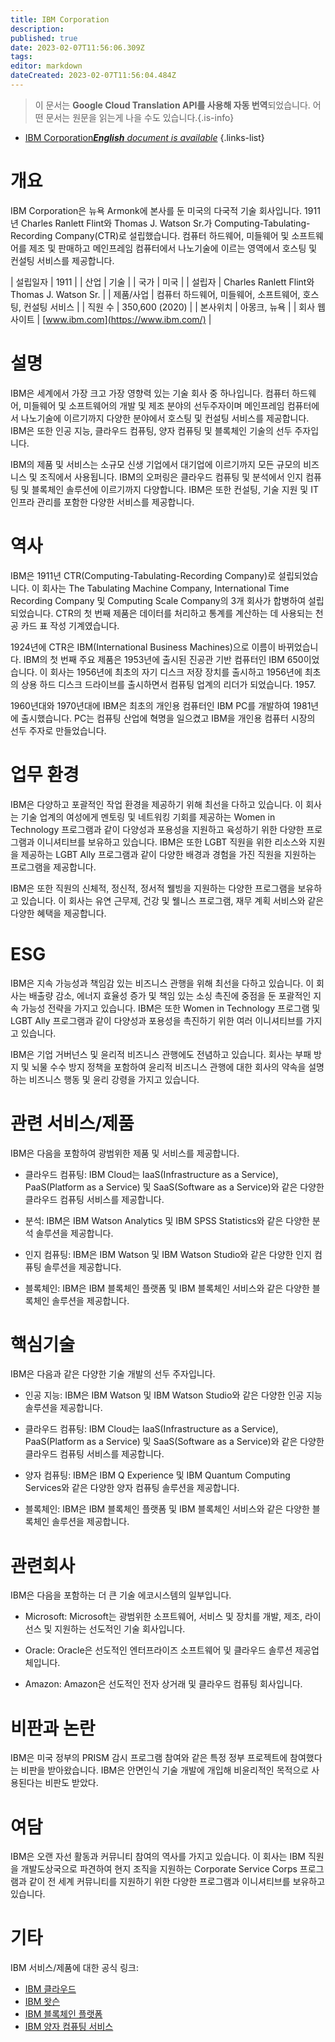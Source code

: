 ```yaml
---
title: IBM Corporation
description: 
published: true
date: 2023-02-07T11:56:06.309Z
tags: 
editor: markdown
dateCreated: 2023-02-07T11:56:04.484Z
---
```


> 이 문서는 **Google Cloud Translation API를 사용해 자동 번역**되었습니다.
어떤 문서는 원문을 읽는게 나을 수도 있습니다.{.is-info}



- [IBM Corporation***English** document is available*](/en/Knowledge-base/Dictionary/Company/ibm-corporation)
{.links-list}


# 개요
IBM Corporation은 뉴욕 Armonk에 본사를 둔 미국의 다국적 기술 회사입니다. 1911년 Charles Ranlett Flint와 Thomas J. Watson Sr.가 Computing-Tabulating-Recording Company(CTR)로 설립했습니다. 컴퓨터 하드웨어, 미들웨어 및 소프트웨어를 제조 및 판매하고 메인프레임 컴퓨터에서 나노기술에 이르는 영역에서 호스팅 및 컨설팅 서비스를 제공합니다.

| 설립일자 | 1911 |
| 산업 | 기술 |
| 국가 | 미국 |
| 설립자 | Charles Ranlett Flint와 Thomas J. Watson Sr. |
| 제품/사업 | 컴퓨터 하드웨어, 미들웨어, 소프트웨어, 호스팅, 컨설팅 서비스 |
| 직원 수 | 350,600 (2020) |
| 본사위치 | 아몽크, 뉴욕 |
| 회사 웹사이트 | [www.ibm.com](https://www.ibm.com/) |

# 설명
IBM은 세계에서 가장 크고 가장 영향력 있는 기술 회사 중 하나입니다. 컴퓨터 하드웨어, 미들웨어 및 소프트웨어의 개발 및 제조 분야의 선두주자이며 메인프레임 컴퓨터에서 나노기술에 이르기까지 다양한 분야에서 호스팅 및 컨설팅 서비스를 제공합니다. IBM은 또한 인공 지능, 클라우드 컴퓨팅, 양자 컴퓨팅 및 블록체인 기술의 선두 주자입니다.

IBM의 제품 및 서비스는 소규모 신생 기업에서 대기업에 이르기까지 모든 규모의 비즈니스 및 조직에서 사용됩니다. IBM의 오퍼링은 클라우드 컴퓨팅 및 분석에서 인지 컴퓨팅 및 블록체인 솔루션에 이르기까지 다양합니다. IBM은 또한 컨설팅, 기술 지원 및 IT 인프라 관리를 포함한 다양한 서비스를 제공합니다.

# 역사
IBM은 1911년 CTR(Computing-Tabulating-Recording Company)로 설립되었습니다. 이 회사는 The Tabulating Machine Company, International Time Recording Company 및 Computing Scale Company의 3개 회사가 합병하여 설립되었습니다. CTR의 첫 번째 제품은 데이터를 처리하고 통계를 계산하는 데 사용되는 천공 카드 표 작성 기계였습니다.

1924년에 CTR은 IBM(International Business Machines)으로 이름이 바뀌었습니다. IBM의 첫 번째 주요 제품은 1953년에 출시된 진공관 기반 컴퓨터인 IBM 650이었습니다. 이 회사는 1956년에 최초의 자기 디스크 저장 장치를 출시하고 1956년에 최초의 상용 하드 디스크 드라이브를 출시하면서 컴퓨팅 업계의 리더가 되었습니다. 1957.

1960년대와 1970년대에 IBM은 최초의 개인용 컴퓨터인 IBM PC를 개발하여 1981년에 출시했습니다. PC는 컴퓨팅 산업에 혁명을 일으켰고 IBM을 개인용 컴퓨터 시장의 선두 주자로 만들었습니다.

# 업무 환경
IBM은 다양하고 포괄적인 작업 환경을 제공하기 위해 최선을 다하고 있습니다. 이 회사는 기술 업계의 여성에게 멘토링 및 네트워킹 기회를 제공하는 Women in Technology 프로그램과 같이 다양성과 포용성을 지원하고 육성하기 위한 다양한 프로그램과 이니셔티브를 보유하고 있습니다. IBM은 또한 LGBT 직원을 위한 리소스와 지원을 제공하는 LGBT Ally 프로그램과 같이 다양한 배경과 경험을 가진 직원을 지원하는 프로그램을 제공합니다.

IBM은 또한 직원의 신체적, 정신적, 정서적 웰빙을 지원하는 다양한 프로그램을 보유하고 있습니다. 이 회사는 유연 근무제, 건강 및 웰니스 프로그램, 재무 계획 서비스와 같은 다양한 혜택을 제공합니다.

# ESG
IBM은 지속 가능성과 책임감 있는 비즈니스 관행을 위해 최선을 다하고 있습니다. 이 회사는 배출량 감소, 에너지 효율성 증가 및 책임 있는 소싱 촉진에 중점을 둔 포괄적인 지속 가능성 전략을 가지고 있습니다. IBM은 또한 Women in Technology 프로그램 및 LGBT Ally 프로그램과 같이 다양성과 포용성을 촉진하기 위한 여러 이니셔티브를 가지고 있습니다.

IBM은 기업 거버넌스 및 윤리적 비즈니스 관행에도 전념하고 있습니다. 회사는 부패 방지 및 뇌물 수수 방지 정책을 포함하여 윤리적 비즈니스 관행에 대한 회사의 약속을 설명하는 비즈니스 행동 및 윤리 강령을 가지고 있습니다.

# 관련 서비스/제품
IBM은 다음을 포함하여 광범위한 제품 및 서비스를 제공합니다.

- 클라우드 컴퓨팅: IBM Cloud는 IaaS(Infrastructure as a Service), PaaS(Platform as a Service) 및 SaaS(Software as a Service)와 같은 다양한 클라우드 컴퓨팅 서비스를 제공합니다.

- 분석: IBM은 IBM Watson Analytics 및 IBM SPSS Statistics와 같은 다양한 분석 솔루션을 제공합니다.

- 인지 컴퓨팅: IBM은 IBM Watson 및 IBM Watson Studio와 같은 다양한 인지 컴퓨팅 솔루션을 제공합니다.

- 블록체인: IBM은 IBM 블록체인 플랫폼 및 IBM 블록체인 서비스와 같은 다양한 블록체인 솔루션을 제공합니다.

# 핵심기술
IBM은 다음과 같은 다양한 기술 개발의 선두 주자입니다.

- 인공 지능: IBM은 IBM Watson 및 IBM Watson Studio와 같은 다양한 인공 지능 솔루션을 제공합니다.

- 클라우드 컴퓨팅: IBM Cloud는 IaaS(Infrastructure as a Service), PaaS(Platform as a Service) 및 SaaS(Software as a Service)와 같은 다양한 클라우드 컴퓨팅 서비스를 제공합니다.

- 양자 컴퓨팅: IBM은 IBM Q Experience 및 IBM Quantum Computing Services와 같은 다양한 양자 컴퓨팅 솔루션을 제공합니다.

- 블록체인: IBM은 IBM 블록체인 플랫폼 및 IBM 블록체인 서비스와 같은 다양한 블록체인 솔루션을 제공합니다.

# 관련회사
IBM은 다음을 포함하는 더 큰 기술 에코시스템의 일부입니다.

- Microsoft: Microsoft는 광범위한 소프트웨어, 서비스 및 장치를 개발, 제조, 라이선스 및 지원하는 선도적인 기술 회사입니다.

- Oracle: Oracle은 선도적인 엔터프라이즈 소프트웨어 및 클라우드 솔루션 제공업체입니다.

- Amazon: Amazon은 선도적인 전자 상거래 및 클라우드 컴퓨팅 회사입니다.

# 비판과 논란
IBM은 미국 정부의 PRISM 감시 프로그램 참여와 같은 특정 정부 프로젝트에 참여했다는 비판을 받아왔습니다. IBM은 안면인식 기술 개발에 개입해 비윤리적인 목적으로 사용된다는 비판도 받았다.

# 여담
IBM은 오랜 자선 활동과 커뮤니티 참여의 역사를 가지고 있습니다. 이 회사는 IBM 직원을 개발도상국으로 파견하여 현지 조직을 지원하는 Corporate Service Corps 프로그램과 같이 전 세계 커뮤니티를 지원하기 위한 다양한 프로그램과 이니셔티브를 보유하고 있습니다.

# 기타
IBM 서비스/제품에 대한 공식 링크:

- [IBM 클라우드](https://www.ibm.com/cloud)
- [IBM 왓슨](https://www.ibm.com/watson)
- [IBM 블록체인 플랫폼](https://www.ibm.com/blockchain/platform)
- [IBM 양자 컴퓨팅 서비스](https://www.ibm.com/quantum-computing)